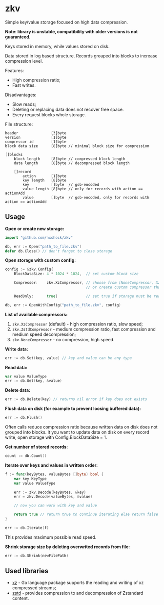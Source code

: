 # zkv

Simple key/value storage focused on high data compression.

**Note: library is unstable, compatibility with older versions is not guaranteed.**

Keys stored in memory, while values stored on disk.

Data stored in log based structure. Records grouped into blocks to increase compression level.

Features:
* High compression ratio;
* Fast writes.

Disadvantages:
* Slow reads;
* Deleting or replacing data does not recover free space.
* Every request blocks whole storage.

File structure:
```
header               [3]byte
version              [1]byte
compressor id        [1]byte
block data size      [8]byte // minimal block size for compression

[]blocks
	block length     [8]byte // compressed block length
	data length      [8]byte // decompressed block length

	[]record
		action       [1]byte
		key length   [8]byte
		key          []byte  // gob-encoded
		value length [8]byte // only for records with action == actionAdd
		value        []byte  // gob-encoded, only for records with action == actionAdd
```

## Usage

**Open or create new storage:**

```go
import "github.com/nxshock/zkv"

db, err := Open("path_to_file.zkv")
defer db.Close() // don't forget to close storage
```

**Open storage with custom config:**

```go
config := &zkv.Config{
	BlockDataSize: 4 * 1024 * 1024,  // set custom block size

	Compressor:    zkv.XzCompressor, // choose from [NoneCompressor, XzCompressor, ZstdCompressor]
	                                 // or create custom compressor that match zkv.Compressor interface

	ReadOnly:      true}             // set true if storage must be read only

db, err := OpenWithConfig("path_to_file.zkv", config)
```

**List of available compressors:**

1. `zkv.XzCompressor` (default) - high compression ratio, slow speed;
2. `zkv.ZstdCompressor` - medium compression ratio, fast compression and medium speed decompression;
3. `zkv.NoneCompressor` - no compression, high speed.

**Write data:**

```go
err := db.Set(key, value) // key and value can be any type
```

**Read data:**

```go
var value ValueType
err := db.Get(key, &value)
```

**Delete data:**

```go
err := db.Delete(key) // returns nil error if key does not exists
```

**Flush data on disk (for example to prevent loosing buffered data):**

```go
err := db.Flush()
```

Often calls reduce compression ratio because written data on disk does not grouped into blocks. It you want to update data on disk on every record write, open storage with Config.BlockDataSize = 1.

**Get number of stored records:**

```go
count := db.Count()
```

**Iterate over keys and values in written order:**

```go
f := func(keyBytes, valueBytes []byte) bool {
	var key KeyType
	var value ValueType

	err := zkv.Decode(keyBytes, &key)
	err = zkv.Decode(valueBytes, &value)

	// now you can work with key and value

	return true // return true to continue iterating else return false
}

err := db.Iterate(f)
```

This provides maximum possible read speed.

**Shrink storage size by deleting overwrited records from file:**

```go
err := db.Shrink(newFilePath)
```

## Used libraries

* [xz](https://github.com/ulikunitz/xz) - Go language package supports the reading and writing of xz compressed streams;
* [zstd](https://github.com/klauspost/compress/tree/master/zstd) - provides compression to and decompression of Zstandard content.
